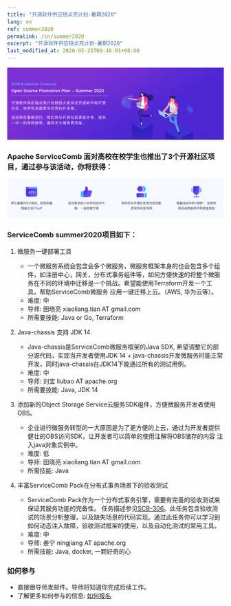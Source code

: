 ```yaml
---
title: "开源软件供应链点亮计划-暑期2020"
lang: en
ref: summer2020
permalink: /cn/summer2020
excerpt: "开源软件供应链点亮计划-暑期2020"
last_modified_at: 2020-05-25T09:46:01+08:00
---
```


![summer2020 introduction](/assets/images/summer2020/summer2020_introduction.png)

### Apache ServiceComb 面对高校在校学生也推出了3个开源社区项目，通过参与该活动，你将获得：   

![summer2020 gains](/assets/images/summer2020/summer2020_detail.png)

### ServiceComb summer2020项目如下：  
1. 微服务一键部署工具
   + 一个微服务系统会包含会多个微服务，微服务框架本身的也会包含多个组件，如注册中心，网关，分布式事务组件等，如何方便快速的将整个微服务在不同的环境中迁移是一个挑战。希望能使用Terraform开发一个工具，帮助ServiceComb微服务
   应用一键迁移上云。（AWS, 华为云等）。
   + 难度:  中
   + 导师:  田晓亮 xiaoliang.tian AT gmail.com
   + 所需要技能:  Java or Go, Terraform

2. Java-chassis 支持 JDK 14
   + Java-chassis是ServiceComb微服务框架的Java SDK, 希望调整它的部分源代码，实现当开发者使用JDK 14 + java-chassis开发微服务时能正常开发，同时java-chassis在JDK14下能通过所有的测试用例。
   + 难度:  中
   + 导师:  刘宝 liubao AT apache.org
   + 所需要技能:  Java, JDK 14

3. 添加新的Object Storage Service云服务SDK组件，方便微服务开发者使用OBS。
   + 企业进行微服务转型的一大原因是为了更方便的上云，通过为开发者提供健壮的OBS访问SDK，让开发者可以简单的使用注解将OBS储存的内容
   注入java对象实例中。
   + 难度:  低
   + 导师:  田晓亮 xiaoliang.tian AT gmail.com
   + 所需技能:  Java

4. 丰富ServiceComb Pack在分布式事务场景下的验收测试
   + ServiceComb Pack作为一个分布式事务引擎，需要有完善的验收测试来保证其服务功能的完备性。 任务描述参见[SCB-306](https://issues.apache.org/jira/browse/SCB-306)。此任务包含验收测试的场景分析整理，以及缺失场景的代码实现。通过此任务你可以学习到如何动态注入故障，验收测试框架的使用，以及自动化测试的常用工具。
   + 难度: 中
   + 导师: 姜宁 ningjiang AT apache.org
   + 所需技能: Java, docker, 一颗好奇的心

### 如何参与
+ 直接跟导师发邮件。导师将知道你完成后续工作。
+ 了解更多如何参与的信息: [如何报名](https://isrc.iscas.ac.cn/summer2020/help/student.html#%E5%AD%A6%E7%94%9F%E5%A6%82%E4%BD%95%E6%8A%A5%E5%90%8D)

